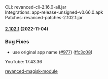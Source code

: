 CLI: revanced-cli-2.16.0-all.jar  
Integrations: app-release-unsigned-v0.66.0.apk  
Patches: revanced-patches-2.102.1.jar  

#### [2.102.1](https://github.com/revanced/revanced-patches/compare/v2.102.0...v2.102.1) (2022-11-04)
### Bug Fixes
* use original app name ([#977](https://github.com/revanced/revanced-patches/issues/977)) ([ffc3c08](https://github.com/revanced/revanced-patches/commit/ffc3c08d96734893121397d506a97bd50b06bc1d))

  
YouTube: 17.43.36  

[revanced-magisk-module](https://github.com/j-hc/revanced-magisk-module)  

